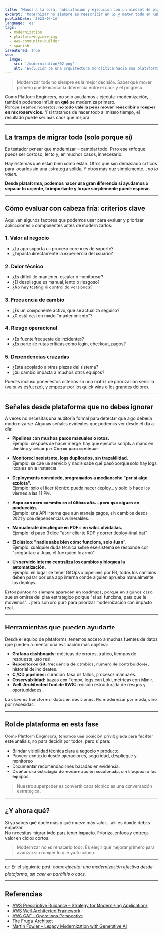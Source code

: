 ```yaml
---
title: "Manos a la obra: habilitación y ejecución con un mindset de plataforma"
excerpt: 'Modernizar no siempre es reescribir en Go y meter todo en Kubernetes.'
publishDate: '2025-04-10'
language: 'es'
tags:
  - modernization
  - platform-engineering
  - aws-community-builder
  - spanish
isFeatured: true
seo:
  image:
    src: '/modernization/02.png'
    alt: 'Evolución de una arquitectura monolítica hacia una plataforma moderna'
---
```


> Modernizar todo no siempre es la mejor decisión. Saber qué mover primero puede marcar la diferencia entre el caos y el progreso.

Como Platform Engineers, no solo ayudamos a ejecutar modernización, también podemos influir en **qué** se moderniza primero.  
Porque seamos honestos: **no todo vale la pena mover, reescribir o romper en microservicios.** Y si tratamos de hacer todo al mismo tiempo, el resultado puede ser más caos que mejora.

---

## La trampa de migrar todo (solo porque sí)

Es tentador pensar que modernizar = cambiar todo. Pero ese enfoque puede ser costoso, lento y, en muchos casos, innecesario.

Hay sistemas que están bien como están. Otros que son demasiado críticos para tocarlos sin una estrategia sólida. Y otros más que simplemente… _no lo valen_.

**Desde plataforma, podemos hacer una gran diferencia si ayudamos a separar lo urgente, lo importante y lo que simplemente puede esperar.**

---

## Cómo evaluar con cabeza fría: criterios clave

Aquí van algunos factores que podemos usar para evaluar y priorizar aplicaciones o componentes antes de modernizarlos:

### 1. Valor al negocio

- ¿La app soporta un proceso core o es de soporte?
- ¿Impacta directamente la experiencia del usuario?

### 2. Dolor técnico

- ¿Es difícil de mantener, escalar o monitorear?
- ¿El despliegue es manual, lento o riesgoso?
- ¿No hay testing ni control de versiones?

### 3. Frecuencia de cambio

- ¿Es un componente activo, que se actualiza seguido?
- ¿O está casi en modo "mantenimiento"?

### 4. Riesgo operacional

- ¿Es fuente frecuente de incidentes?
- ¿Es parte de rutas críticas como login, checkout, pagos?

### 5. Dependencias cruzadas

- ¿Está acoplado a otras piezas del sistema?
- ¿Su cambio impacta a muchos otros equipos?

Puedes incluso poner estos criterios en una matriz de priorización sencilla (valor vs esfuerzo), y empezar por los quick wins o los grandes dolores.

---

## Señales desde plataforma que no debes ignorar

A veces no necesitas una auditoría formal para detectar que algo debería modernizarse. Algunas señales evidentes que podemos ver desde el día a día:

- **Pipelines con muchos pasos manuales o rotos.**  
  Ejemplo: después de hacer merge, hay que ejecutar scripts a mano en Jenkins y avisar por Correo para continuar.

- **Monitoreo inexistente, logs duplicados, sin trazabilidad.**  
  Ejemplo: se cae un servicio y nadie sabe qué pasó porque solo hay logs locales en la instancia.

- **Deployments con miedo, programados a medianoche "por si algo explota".**  
  Ejemplo: solo el líder técnico puede hacer deploy… y solo lo hace los viernes a las 11 PM.

- **Apps con cero commits en el último año… pero que siguen en producción.**  
  Ejemplo: una API interna que aún maneja pagos, sin cambios desde 2021 y con dependencias vulnerables.

- **Manuales de despliegue en PDF o en wikis olvidadas.**  
  Ejemplo: el paso 3 dice "abrir cliente RDP y correr deploy-final.bat".

- **El clásico: "nadie sabe bien cómo funciona, solo Juan".**  
  Ejemplo: cualquier duda técnica sobre ese sistema se responde con "pregúntale a Juan, él fue quien lo armó".

- **Un servicio interno centraliza los cambios y bloquea la automatización.**  
  Ejemplo: en lugar de tener GitOps o pipelines por PR, todos los cambios deben pasar por una app interna donde alguien aprueba manualmente los deploys.

Estos puntos no siempre aparecen en roadmaps, porque en algunos caso suelen omirse del plan estrategico porque "si asi funciona, para que le movemos"... pero son oro puro para priorizar modernización con impacto real.

---

## Herramientas que pueden ayudarte

Desde el equipo de plataforma, tenemos acceso a muchas fuentes de datos que pueden alimentar una evaluación más objetiva:

- **Grafana dashboards:** métricas de errores, tráfico, tiempos de respuesta, uso real.
- **Repositorios Git:** frecuencia de cambios, número de contribuidores, historial de incidentes.
- **CI/CD pipelines:** duración, tasa de fallos, procesos manuales.
- **Observabilidad:** trazas con Tempo, logs con Loki, métricas con Mimir.
- **Well-Architected Tool de AWS:** revisión estructurada de riesgos y oportunidades.

La clave es transformar datos en decisiones. No modernizar por moda, sino por necesidad.

---

## Rol de plataforma en esta fase

Como Platform Engineers, tenemos una posición privilegiada para facilitar este análisis, no para decidir por todos, pero sí para:

- Brindar visibilidad técnica clara a negocio y producto.
- Proveer contexto desde operaciones, seguridad, despliegue y monitoreo.
- Documentar recomendaciones basadas en evidencia.
- Diseñar una estrategia de modernización escalonada, sin bloquear a los equipos.

> Nuestro superpoder es convertir caos técnico en una conversación estratégica.

---

## ¿Y ahora qué?

Si ya sabes qué duele más y qué mueve más valor… ahí es donde debes empezar.  
No necesitas migrar todo para tener impacto. Prioriza, enfoca y entrega valor en ciclos cortos.

> Modernizar no es rehacerlo todo. Es elegir qué mejorar primero para avanzar sin romper lo que ya funciona.

---

👉 En el siguiente post: _cómo ejecutar una modernización efectiva desde plataforma, sin caer en parálisis o caos._

---

## Referencias

- [AWS Prescriptive Guidance – Strategy for Modernizing Applications](https://docs.aws.amazon.com/prescriptive-guidance/latest/strategy-modernizing-applications/welcome.html)
- [AWS Well-Architected Framework](https://docs.aws.amazon.com/wellarchitected/latest/framework/welcome.html)
- [AWS CAF – Operations Perspective](https://docs.aws.amazon.com/whitepapers/latest/aws-caf-operations-perspective/aws-caf-operations-perspective.html)
- [The Frugal Architect](https://thefrugalarchitect.com/laws/)
- [Martin Fowler – Legacy Modernization with Generative AI](https://martinfowler.com/articles/legacy-modernization-gen-ai.html)
